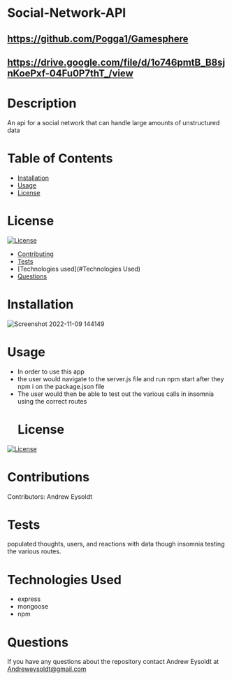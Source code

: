 # Social-Network-API
  ## https://github.com/Pogga1/Gamesphere
  ## https://drive.google.com/file/d/1o746pmtB_B8sjnKoePxf-04Fu0P7thT_/view
 # Description
  An api for a social network that can handle large amounts of unstructured data
# Table of Contents
* [Installation](#installation)
* [Usage](#usage)
* [License](#license)
# License
[![License](https://img.shields.io/badge/License-MIT-yellow.svg)](https://opensource.org/licenses/MIT)
* [Contributing](#contributions)
* [Tests](#test)
* [Technologies used](#Technologies Used)
* [Questions](#questions)
# Installation
![Screenshot 2022-11-09 144149](https://user-images.githubusercontent.com/112588710/200958268-6a111631-810c-41c2-ae34-7fffb256b3de.png)
# Usage
* In order to use this app
* the user would navigate to the server.js file and run npm start after they npm i on the package.json file
* The user would then be able to test out the various calls in insomnia using the correct routes
  # License
[![License](https://img.shields.io/badge/License-MIT-yellow.svg)](https://opensource.org/licenses/MIT)
# Contributions
  Contributors: Andrew Eysoldt
# Tests
  populated thoughts, users, and reactions with data though insomnia testing the various routes.
# Technologies Used
  * express
  * mongoose
  * npm
# Questions
  If you have any questions about the repository contact Andrew Eysoldt at Andreweysoldt@gmail.com
